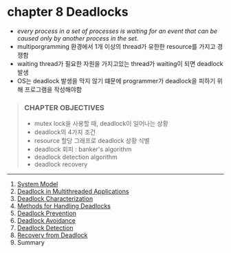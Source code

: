 # chapter 8 Deadlocks

- _every process in a set of processes is waiting for an event that can be caused only by another process in the set._
- multiporgramming 환경에서 1개 이상의 thread가 유한한 resource를 가지고 경쟁함
- waiting thread가 필요한 자원을 가지고있는 thread가 waiting이 되면 deadlock 발생
- OS는 deadlock 발생을 막지 않기 떄문에 programmer가 deadlock을 피하기 위해 프로그램을 작성해야함

> ### CHAPTER OBJECTIVES
>
> - mutex lock을 사용할 때, deadlock이 일어나는 상황
> - deadlock의 4가지 조건
> - resource 할당 그래프로 deadlock 상황 식별
> - deadlock 회피 : banker's algorithm
> - deadlock detection algorithm
> - deadlock recovery


--- 

1. [System Model](1_System_Model/README.md)
2. [Deadlock in Multithreaded Applications](2_Deadlock_in_Multithreaded_Applications/README.md)
3. [Deadlock Characterization](3_Deadlock_Characterization/README.md)
4. [Methods for Handling Deadlocks](4_Methods_for_Handling_Deadlocks/README.md)
5. [Deadlock Prevention](5_Deadlock_Prevention/README.md)
6. [Deadlock Avoidance](6_Deadlock_Avoidance/README.md)
7. [Deadlock Detection](7_Deadlock_Detection/README.md)
8. [Recovery from Deadlock](8_Recovery_from_Deadlock/README.md)
9. Summary
